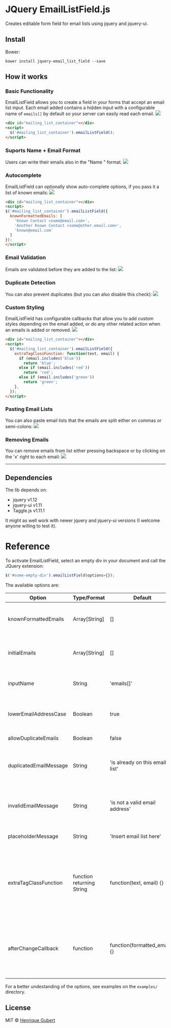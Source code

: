 JQuery EmailListField.js
=========

Creates editable form field for email lists using jquery and jquery-ui.

## Install

Bower:

    bower install jquery-email_list_field --save

## How it works

### Basic Functionality
EmailListField allows you to create a field in your forms that accept an email list input. Each email added contains a hidden input with a configurable name of `emails[]` by default so your server can easily read each email.
![](https://github.com/hsgubert/jquery-email_list_field/raw/master/examples/01-simple/01-simple.gif)
```html
<div id="mailing_list_container"></div>
<script>
  $('#mailing_list_container').emailListField();
</script>
```

### Suports Name + Email Format
 Users can write their emails also in the "Name <email>" format.
![](https://github.com/hsgubert/jquery-email_list_field/raw/master/examples/01-simple/01-simple-with_name.gif)

### Autocomplete
EmailListField can optionally show auto-complete options, if you pass it a list of known emails:
![](https://github.com/hsgubert/jquery-email_list_field/raw/master/examples/02-autocomplete/02-autocomplete.gif)
```html
<div id="mailing_list_container"></div>
<script>
$('#mailing_list_container').emailListField({
  knownFormattedEmails: [
    'Known Contact <some@email.com>',
    'Another Known Contact <some@other.email.com>',
    'known@email.com'
  ]
});
</script>
```

### Email Validation
Emails are validated before they are added to the list:
![](https://github.com/hsgubert/jquery-email_list_field/raw/master/examples/01-simple/01-simple-invalid_email.gif)

### Duplicate Detection
You can also prevent duplicates (but you can also disable this check):
![](https://github.com/hsgubert/jquery-email_list_field/raw/master/examples/01-simple/01-simple-duplicate_detection.gif)

### Custom Styling
EmailListField has configurable callbacks that allow you to add custom styles depending on the email added, or do any other related action when an emails is added or removed.
![](https://github.com/hsgubert/jquery-email_list_field/raw/master/examples/04-special_styling/04-special_styling.gif)
```html
<div id="mailing_list_container"></div>
<script>
  $('#mailing_list_container').emailListField({
    extraTagClassFunction: function(text, email) {
      if (email.includes('blue'))
        return 'blue';
      else if (email.includes('red'))
        return 'red';
      else if (email.includes('green'))
        return 'green';
    },
  });
</script>
```

### Pasting Email Lists
You can also paste email lists that the emails are split either on commas or semi-colons:
![](https://github.com/hsgubert/jquery-email_list_field/raw/master/examples/04-special_styling/04-special_styling-pasting.gif)

### Removing Emails
You can remove emails from list either pressing backspace or by clicking on the 'x' right to each email:
![](https://github.com/hsgubert/jquery-email_list_field/raw/master/examples/01-simple/01-simple-removing_emails.gif)

---

## Dependencies
The lib depends on:
* jquery v1.12
* jquery-ui v1.11
* Taggle.js v1.11.1

It might as well work with newer jquery and jquery-ui versions (I welcome anyone willing to test it).

# Reference
To activate EmailListField, select an empty div in your document and call the JQuery extension:
```javascript
$('#some-empty-div').emailListField(options={});
```

The available options are:

| Option        | Type/Format    | Default | Description  |
| ------------- | -------------- | ------- | ------------ |
| knownFormattedEmails | Array[String] | [] | List of known emails for autocomplete purposes. Emails can be provided as is or in the "Name Lastname <email>" format |
| initialEmails | Array[String] | [] | List of emails that are initialized in the field. Emails can be provided as is or in the "Name Lastname <email>" format |
| inputName | String | 'emails[]' | Name of the input fields. One hidden input is generated for each email in list |
| lowerEmailAddressCase | Boolean | true | If true email addresses will be downcased when added. This does not affect name when email is added in the "Name <email>" format |
| allowDuplicateEmails | Boolean | false | If false emails already in list will not be added |
| duplicatedEmailMessage | String | 'is already on this email list' | If defined, a message tooltip appears when user tries to add duplicate emails. The message is in the format "%{email} %{duplicatedEmailMessage}" |
| invalidEmailMessage | String | 'is not a valid email address' | If defined, a message tooltip appears when user tries to add invalid emails. The message is in the format "%{email} %{duplicatedEmailMessage}" |
| placeholderMessage | String | 'Insert email list here' | The message shown as placeholder in the field when there are no emails |
| extraTagClassFunction | function returning String | function(text, email) {} | Function that receives both the complete tag text and only the email and optionally returns a string with css classes to be added to the specific tag. If the option lowerEmailAddressCase is set, the function will receive the email already downcased. |
| afterChangeCallback | function | function(formatted_emails) {} | Function called after each adition or removal of email. It is passed an array of emails (strings) exactly as shown to the user. This callback is designed to do actions that depend on the current state os the email list field. |

For a better undestanding of the options, see examples on the `examples/` directory.


## License

MIT © [Henrique Gubert](https://github.com/hsgubert)
